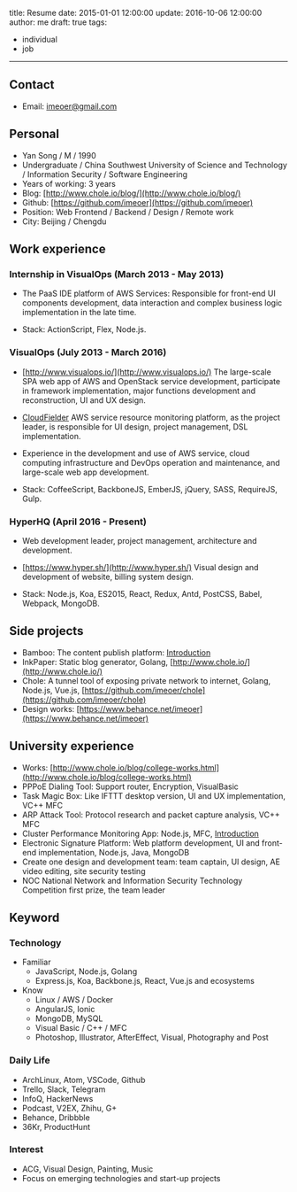 title: Resume
date: 2015-01-01 12:00:00
update: 2016-10-06 12:00:00
author: me
draft: true
tags:
  - individual
  - job
---

## Contact

- Email: [imeoer@gmail.com](imeoer@gmail.com)

## Personal

- Yan Song / M / 1990
- Undergraduate / China Southwest University of Science and Technology / Information Security / Software Engineering
- Years of working: 3 years
- Blog: [http://www.chole.io/blog/](http://www.chole.io/blog/)
- Github: [https://github.com/imeoer](https://github.com/imeoer)
- Position: Web Frontend / Backend / Design / Remote work
- City: Beijing / Chengdu

## Work experience

### Internship in VisualOps (March 2013 - May 2013)

- The PaaS IDE platform of AWS Services:  Responsible for front-end UI components development, data interaction and complex business logic implementation in the late time.

- Stack: ActionScript, Flex, Node.js.

### VisualOps (July 2013 - March 2016)

- [http://www.visualops.io/](http://www.visualops.io/) The large-scale SPA web app of AWS and OpenStack service development, participate in framework implementation, major functions development and reconstruction, UI and UX design.

- [CloudFielder](https://www.behance.net/gallery/43178375/Cloud-Fielder-Website) AWS service resource monitoring platform, as the project leader, is responsible for UI design, project management, DSL implementation.

- Experience in the development and use of AWS service, cloud computing infrastructure and DevOps operation and maintenance, and large-scale web app development.

- Stack: CoffeeScript, BackboneJS, EmberJS, jQuery, SASS, RequireJS, Gulp.

### HyperHQ (April 2016 - Present)

- Web development leader, project management, architecture and development.

- [https://www.hyper.sh/](http://www.hyper.sh/) Visual design and development of website, billing system design.

- Stack: Node.js, Koa, ES2015, React, Redux, Antd, PostCSS, Babel, Webpack, MongoDB.

## Side projects

- Bamboo: The content publish platform: [Introduction](http://www.chole.io/blog/inkpaper-project.html)
- InkPaper: Static blog generator, Golang, [http://www.chole.io/](http://www.chole.io/)
- Chole: A tunnel tool of exposing private network to internet, Golang, Node.js, Vue.js, [https://github.com/imeoer/chole](https://github.com/imeoer/chole)
- Design works: [https://www.behance.net/imeoer](https://www.behance.net/imeoer)

## University experience

- Works: [http://www.chole.io/blog/college-works.html](http://www.chole.io/blog/college-works.html)
- PPPoE Dialing Tool: Support router, Encryption, VisualBasic
- Task Magic Box: Like IFTTT desktop version, UI and UX implementation, VC++ MFC
- ARP Attack Tool: Protocol research and packet capture analysis, VC++ MFC
- Cluster Performance Monitoring App: Node.js, MFC, [Introduction](https://drive.google.com/file/d/0B8W2neTuEiYGZDVfN1NxVE5sWTQ/view)
- Electronic Signature Platform: Web platform development, UI and front-end implementation, Node.js, Java, MongoDB
- Create one design and development team: team captain, UI design, AE video editing, site security testing
- NOC National Network and Information Security Technology Competition first prize, the team leader

## Keyword

### Technology

- Familiar
  - JavaScript, Node.js, Golang
  - Express.js, Koa, Backbone.js, React, Vue.js and ecosystems
- Know
  - Linux / AWS / Docker
  - AngularJS, Ionic
  - MongoDB, MySQL
  - Visual Basic / C++ / MFC
  - Photoshop, Illustrator, AfterEffect, Visual, Photography and Post

### Daily Life

- ArchLinux, Atom, VSCode, Github
- Trello, Slack, Telegram
- InfoQ, HackerNews
- Podcast, V2EX, Zhihu, G+
- Behance, Dribbble
- 36Kr, ProductHunt

### Interest

- ACG, Visual Design, Painting, Music
- Focus on emerging technologies and start-up projects
